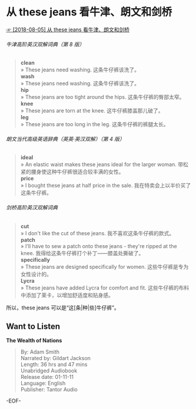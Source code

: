# 从 these jeans 看牛津、朗文和剑桥  
[☞ [2018-08-05] 从 these jeans 看牛津、朗文和剑桥 ](https://mp.weixin.qq.com/s/ZikcBjlOENAKcHJ35GnvhA)    
  
###### 牛津高阶英汉双解词典（第 8 版）  
>**clean**  
» These jeans need washing. 这条牛仔裤该洗了。  
**wash**  
» These jeans need washing. 这条牛仔裤该洗了。  
**hip**  
» These jeans are too tight around the hips. 这条牛仔裤的臀部太窄。  
**knee**  
» These jeans are torn at the knee. 这牛仔裤膝盖那儿破了。  
**leg**  
» These jeans are too long in the leg. 这条牛仔裤的裤腿太长。  
  
  
###### 朗文当代高级英语辞典（英英·英汉双解）（第 4 版）  
>**ideal**  
» An elastic waist makes these jeans ideal for the larger woman. 带松紧的腰身使这种牛仔裤很适合较丰满的女性。  
**price**  
» I bought these jeans at half price in the sale. 我在特卖会上以半价买了这条牛仔裤。  
  
  
###### 剑桥高阶英汉双解词典  
>**cut**  
» I don't like the cut of these jeans. 我不喜欢这条牛仔裤的款式。  
**patch**  
» I'll have to sew a patch onto these jeans - they're ripped at the knee. 我得给这条牛仔裤打个补丁——膝盖处撕破了。  
**specifically**  
» These jeans are designed specifically for women. 这些牛仔裤是专为女性设计的。  
**Lycra**  
» These jeans have added Lycra for comfort and fit. 这些牛仔裤的布料中添加了莱卡，以增加舒适度和贴身感。  
  
所以，these jeans 可以是“这[条|种|些]牛仔裤”。  
  
## Want to Listen  
**The Wealth of Nations**  
>By: Adam Smith  
Narrated by: Gildart Jackson  
Length: 36 hrs and 47 mins  
Unabridged Audiobook  
Release date: 01-11-11  
Language: English  
Publisher: Tantor Audio  
  
-EOF-  
